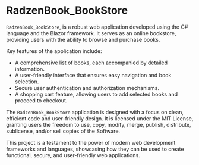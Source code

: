 # RadzenBook_BookStore

`RadzenBook_BookStore`, is a robust web application developed using the C# language and the Blazor framework. It serves
as an online bookstore, providing users with the ability to browse and purchase books.

Key features of the application include:

- A comprehensive list of books, each accompanied by detailed information.
- A user-friendly interface that ensures easy navigation and book selection.
- Secure user authentication and authorization mechanisms.
- A shopping cart feature, allowing users to add selected books and proceed to checkout.

The `RadzenBook_BookStore` application is designed with a focus on clean, efficient code and user-friendly design. It is
licensed under the MIT License, granting users the freedom to use, copy, modify, merge, publish, distribute, sublicense,
and/or sell copies of the Software.

This project is a testament to the power of modern web development frameworks and languages, showcasing how they can be
used to create functional, secure, and user-friendly web applications.